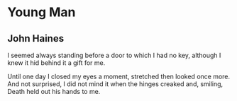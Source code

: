 # Young Man
## John Haines
I seemed always standing
before a door
to which I had no key,
although I knew it hid behind it
a gift for me.

Until one day I closed
my eyes a moment, stretched
then looked once more.
And not surprised, I did not mind it
when the hinges creaked
and, smiling, Death
held out his hands to me.